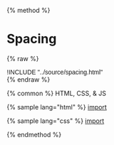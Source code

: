 
{% method %}
# Spacing
{% raw %}
<div class='styleguidebody'>
<style>
@import url('https://fonts.googleapis.com/css?family=Overpass:100,100i,200,200i,300,300i,400,400i,600,600i,700,700i,800,800i,900,900i&subset=latin-ext');
.styleguidebody {
  font-family: "Overpass", sans-serif;
}
</style>
!INCLUDE "../source/spacing.html"

</div>
{% endraw %}

{% common %}
HTML, CSS, & JS

{% sample lang="html" %}
[import](../source/spacing.html)


{% sample lang="css" %}
[import](../source/css/spacing.css)



{% endmethod %}
